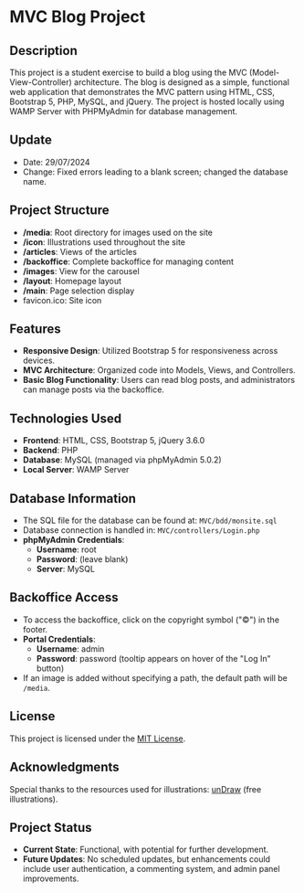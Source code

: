 # MVC Blog Project

## Description
This project is a student exercise to build a blog using the MVC (Model-View-Controller) architecture. The blog is designed as a simple, functional web application that demonstrates the MVC pattern using HTML, CSS, Bootstrap 5, PHP, MySQL, and jQuery. The project is hosted locally using WAMP Server with PHPMyAdmin for database management.

## Update
- Date: 29/07/2024
- Change: Fixed errors leading to a blank screen; changed the database name.

## Project Structure
- **/media**: Root directory for images used on the site
- **/icon**: Illustrations used throughout the site
- **/articles**: Views of the articles
- **/backoffice**: Complete backoffice for managing content
- **/images**: View for the carousel
- **/layout**: Homepage layout
- **/main**: Page selection display
- favicon.ico: Site icon

## Features
- **Responsive Design**: Utilized Bootstrap 5 for responsiveness across devices.
- **MVC Architecture**: Organized code into Models, Views, and Controllers.
- **Basic Blog Functionality**: Users can read blog posts, and administrators can manage posts via the backoffice.

## Technologies Used
- **Frontend**: HTML, CSS, Bootstrap 5, jQuery 3.6.0
- **Backend**: PHP
- **Database**: MySQL (managed via phpMyAdmin 5.0.2)
- **Local Server**: WAMP Server

## Database Information
- The SQL file for the database can be found at: ``MVC/bdd/monsite.sql``
- Database connection is handled in: ``MVC/controllers/Login.php``
- **phpMyAdmin Credentials**:
  - **Username**: root
  - **Password**: (leave blank)
  - **Server**: MySQL

## Backoffice Access
- To access the backoffice, click on the copyright symbol ("©") in the footer.
- **Portal Credentials**:
  - **Username**: admin
  - **Password**: password (tooltip appears on hover of the "Log In" button)
- If an image is added without specifying a path, the default path will be ``/media``.

## License
This project is licensed under the [MIT License](https://choosealicense.com/licenses/mit/).

## Acknowledgments
Special thanks to the resources used for illustrations: [unDraw](https://undraw.co/illustrations) (free illustrations).

## Project Status
- **Current State**: Functional, with potential for further development.
- **Future Updates**: No scheduled updates, but enhancements could include user authentication, a commenting system, and admin panel improvements.
